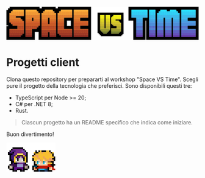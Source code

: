 ![Space VS Time logo](space-vs-time-logo.png)

# Progetti client

Clona questo repository per prepararti al workshop "Space VS Time".
Scegli pure il progetto della tecnologia che preferisci. Sono disponibili questi tre:

- TypeScript per Node >= 20;
- C# per .NET 8;
- Rust.

> Ciascun progetto ha un README specifico che indica come iniziare.

Buon divertimento!

![Space VS Time characters](space-vs-time-characters.gif)